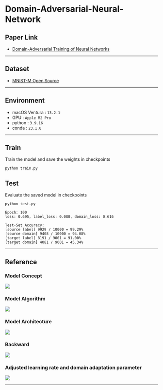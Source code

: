 Domain-Adversarial-Neural-Network
===

## Paper Link
- [Domain-Adversarial Training of Neural Networks](https://arxiv.org/abs/1505.07818)


---

## Dataset
- [MNIST-M Open Source](https://github.com/mashaan14/MNIST-M)


---

## Environment
- macOS Ventura : `13.2.1`
- GPU : `Apple M2 Pro`
- python :  `3.9.16`
- conda : `23.1.0`

---

## Train
Train the model and save the weights in checkpoints
```
python train.py
```

## Test
Evaluate the saved model in checkpoints

```
python test.py
```

```
Epoch: 100
loss: 0.695, label_loss: 0.080, domain_loss: 0.616

Test-Set Accuracy:
[source label] 9929 / 10000 = 99.29%
[source domain] 9408 / 10000 = 94.08%
[target label] 8191 / 9001 = 91.00%
[target domain] 4081 / 9001 = 45.34%
```

---

## Reference

### Model Concept

![](https://i.imgur.com/AxpyUVB.png)

### Model Algorithm

![](https://i.imgur.com/DbkrzAc.png)

### Model Architecture

![](https://i.imgur.com/t9ym0Uk.png)

### Backward

![](https://i.imgur.com/Qy4DMvU.png)

### Adjusted learning rate and domain adaptation parameter

![](https://i.imgur.com/Sy9TFXF.png)

---
